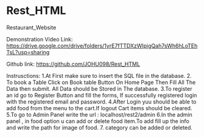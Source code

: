 # Rest_HTML
Restaurant_Website

Demonstration Video Link:
https://drive.google.com/drive/folders/1yrE7fTTDXzWIpigQah7sWh6hLoTEhTsL?usp=sharing

Github link:
https://github.com/JOHU098/Rest_HTML

Instrusctions:
1.At First make sure to insert the SQL file in the database.
2. To book a Table Click on Book table Button On Home Page Then Fill All The Data 
then submit. All Data should be Stored in The database.
3.To register an id go to Register Button and fill the forms, If successfully registered login 
with the registered email and password.
4.After Login yuu should be able to add food from the menu to the cart.If logout Cart items 
should be cleared.
5.To go to Admin Panel write the url :
localhost/rest2/admin
6.In the admin panel , in food option u can add or delete food item.To add fill up the 
info and write the path for image of food.
7. category can be added or deleted.
